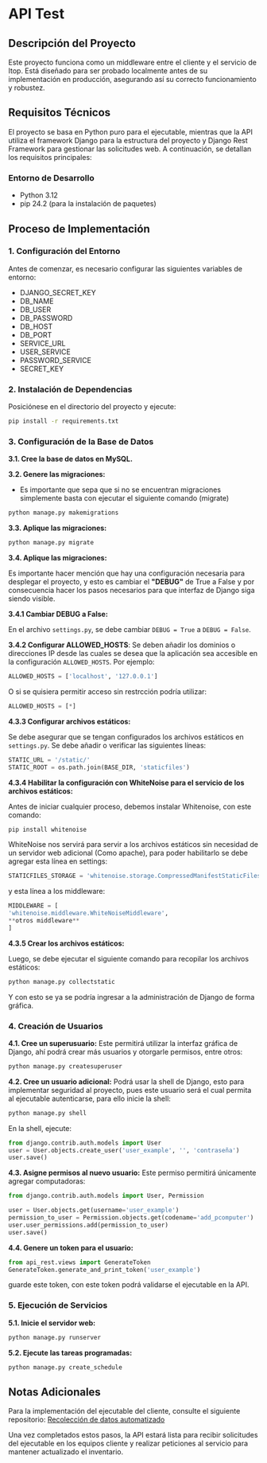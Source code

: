 # API Test

## Descripción del Proyecto

Este proyecto funciona como un middleware entre el cliente y el servicio de Itop. Está diseñado para ser probado localmente antes de su implementación en producción, asegurando así su correcto funcionamiento y robustez.

## Requisitos Técnicos

El proyecto se basa en Python puro para el ejecutable, mientras que la API utiliza el framework Django para la estructura del proyecto y Django Rest Framework para gestionar las solicitudes web. A continuación, se detallan los requisitos principales:

### Entorno de Desarrollo
- Python 3.12
- pip 24.2 (para la instalación de paquetes)

## Proceso de Implementación

### 1. Configuración del Entorno

Antes de comenzar, es necesario configurar las siguientes variables de entorno:

- DJANGO_SECRET_KEY
- DB_NAME
- DB_USER
- DB_PASSWORD
- DB_HOST
- DB_PORT
- SERVICE_URL
- USER_SERVICE
- PASSWORD_SERVICE
- SECRET_KEY

### 2. Instalación de Dependencias

Posiciónese en el directorio del proyecto y ejecute:

```bash
pip install -r requirements.txt
```

### 3. Configuración de la Base de Datos

**3.1. Cree la base de datos en MySQL.**

**3.2. Genere las migraciones:**

-  Es importante que sepa que si no se encuentran migraciones simplemente basta con ejecutar el siguiente comando (migrate)

```bash
python manage.py makemigrations
```
**3.3. Aplique las migraciones:**
```bash
python manage.py migrate
```
**3.4. Aplique las migraciones:**

Es importante hacer mención que hay una configuración necesaria para desplegar el proyecto, y esto es cambiar el **"DEBUG"** de True a False y por consecuencia hacer los pasos necesarios para que interfaz de Django siga siendo visible. 

**3.4.1 Cambiar DEBUG a False:**
   
En el archivo `settings.py`, se debe cambiar `DEBUG = True` a `DEBUG = False`.

**3.4.2 Configurar ALLOWED_HOSTS**:
Se deben añadir los dominios o direcciones IP desde las cuales se desea que la aplicación sea accesible en la configuración `ALLOWED_HOSTS`. Por ejemplo:

```python
ALLOWED_HOSTS = ['localhost', '127.0.0.1']
```
O si se quisiera permitir acceso sin restrcción podría utilizar:

```python
ALLOWED_HOSTS = [*]
```
**4.3.3 Configurar archivos estáticos:**

Se debe asegurar que se tengan configurados los archivos estáticos en `settings.py`. Se debe añadir o verificar las siguientes líneas:

```python
STATIC_URL = '/static/' 
STATIC_ROOT = os.path.join(BASE_DIR, 'staticfiles')
```

**4.3.4 Habilitar la configuración con WhiteNoise para el servicio de los archivos estáticos:**

Antes de iniciar cualquier proceso, debemos instalar Whitenoise, con este comando: 

```bash
pip install whitenoise
```

WhiteNoise nos servirá para servir a los archivos estáticos sin necesidad de un servidor web adicional (Como apache), para poder habilitarlo se debe agregar esta línea en settings: 
```python
STATICFILES_STORAGE = 'whitenoise.storage.CompressedManifestStaticFilesStorage'
```

y esta línea a los middleware: 

```python
MIDDLEWARE = [
'whitenoise.middleware.WhiteNoiseMiddleware',
**otros middleware**
]
```

**4.3.5 Crear los archivos estáticos:**

Luego, se debe ejecutar el siguiente comando para recopilar los archivos estáticos:

```bash
python manage.py collectstatic
```

Y con esto se ya se podría ingresar a la administración de Django de forma gráfica.

### 4. Creación de Usuarios

**4.1. Cree un superusuario:** Este permitirá utilizar la interfaz gráfica de Django, ahí podrá crear más usuarios y otorgarle permisos, entre otros:
```bash
python manage.py createsuperuser
```

**4.2. Cree un usuario adicional:** Podrá usar la shell de Django, esto para implementar seguridad al proyecto, pues este usuario será el cual permita al ejecutable autenticarse, para ello inicie la shell:
```bash
python manage.py shell
```
En la shell, ejecute:
```python
from django.contrib.auth.models import User
user = User.objects.create_user('user_example', '', 'contraseña')
user.save()
```

**4.3. Asigne permisos al nuevo usuario:** Este permiso permitirá únicamente agregar computadoras:
```python
from django.contrib.auth.models import User, Permission

user = User.objects.get(username='user_example')
permission_to_user = Permission.objects.get(codename='add_pcomputer')
user.user_permissions.add(permission_to_user)
user.save()
```

**4.4. Genere un token para el usuario:**
```python
from api_rest.views import GenerateToken
GenerateToken.generate_and_print_token('user_example')
```
guarde este token, con este token podrá validarse el ejecutable en la API.

### 5. Ejecución de Servicios

**5.1. Inicie el servidor web:**
```bash
python manage.py runserver
```

**5.2. Ejecute las tareas programadas:**
```bash
python manage.py create_schedule
```

## Notas Adicionales

Para la implementación del ejecutable del cliente, consulte el siguiente repositorio:
[Recolección de datos automatizado](https://github.com/egonzalez-2019065/automatizacion_inventario)

Una vez completados estos pasos, la API estará lista para recibir solicitudes del ejecutable en los equipos cliente y realizar peticiones al servicio para mantener actualizado el inventario.